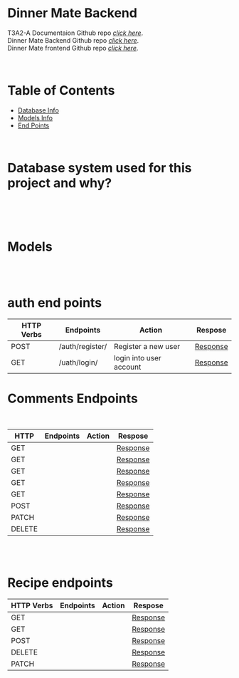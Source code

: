 # **Dinner Mate Backend**

T3A2-A Documentaion Github repo [_click here_](https://github.com/roger2727/MitchellRoger_T3A2-A).\
Dinner Mate Backend Github repo [_click here_](https://github.com/roger2727/dinner-mate-backend).\
Dinner Mate frontend Github repo [_click here_](https://github.com/roger2727/dinner-mate-frontend).

<br>

# Table of Contents

- [Database Info](#database-system-used-for-this-project-and-why)
- [Models Info](#models)
- [End Points](#api-endpoints)

<br>

# **Database system used for this project and why?**

<br>

<br>
<br>

<!-- R9 Discuss the database relations to be implemented in your application -->
<!-- R4 Identify and discuss the key functionalities and benefits of an ORM -->

# **Models**

<!-- R6 An ERD for your app -->

<br>
<br>

# auth end points

| HTTP Verbs | Endpoints       | Action                  | Respose                                        |
| ---------- | --------------- | ----------------------- | ---------------------------------------------- |
| POST       | /auth/register/ | Register a new user     | [Response](#register-a-new-user)               |
| GET        | /uath/login/    | login into user account | [Response](#end-point-login-into-user-account) |

# Comments Endpoints

<br>

| HTTP   | Endpoints | Action | Respose      |
| ------ | --------- | ------ | ------------ |
| GET    |           |        | [Response]() |
| GET    |           |        | [Response]() |
| GET    |           |        | [Response]() |
| GET    |           |        | [Response]() |
| GET    |           |        | [Response]() |
| POST   |           |        | [Response]() |
| PATCH  |           |        | [Response]() |
| DELETE |           |        | [Response]() |

<br>
<br>

# Recipe endpoints

| HTTP Verbs | Endpoints | Action | Respose      |
| ---------- | --------- | ------ | ------------ |
| GET        |           |        | [Response]() |
| GET        |           |        | [Response]() |
| POST       |           |        | [Response]() |
| DELETE     |           |        | [Response]() |
| PATCH      |           |        | [Response]() |

<br>
<br>
